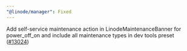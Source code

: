 ```yaml
---
"@linode/manager": Fixed
---
```


Add self-service maintenance action in LinodeMaintenanceBanner for power_off_on and include all maintenance types in dev tools preset ([#13024](https://github.com/linode/manager/pull/13024))
